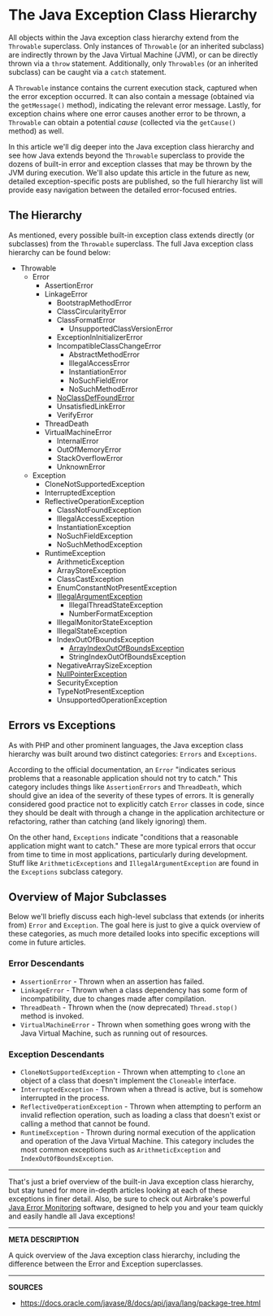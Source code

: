 # The Java Exception Class Hierarchy

All objects within the Java exception class hierarchy extend from the `Throwable` superclass.  Only instances of `Throwable` (or an inherited subclass) are indirectly thrown by the Java Virtual Machine (JVM), or can be directly thrown via a `throw` statement.  Additionally, only `Throwables` (or an inherited subclass) can be caught via a `catch` statement.

A `Throwable` instance contains the current execution stack, captured when the error exception occurred.  It can also contain a message (obtained via the `getMessage()` method), indicating the relevant error message.  Lastly, for exception chains where one error causes another error to be thrown, a `Throwable` can obtain a potential _cause_ (collected via the `getCause()` method) as well.

In this article we'll dig deeper into the Java exception class hierarchy and see how Java extends beyond the `Throwable` superclass to provide the dozens of built-in error and exception classes that may be thrown by the JVM during execution.  We'll also update this article in the future as new, detailed exception-specific posts are published, so the full hierarchy list will provide easy navigation between the detailed error-focused entries.

## The Hierarchy

As mentioned, every possible built-in exception class extends directly (or subclasses) from the `Throwable` superclass.  The full Java exception class hierarchy can be found below:

- Throwable
    - Error
        - AssertionError
        - LinkageError
            - BootstrapMethodError
            - ClassCircularityError
            - ClassFormatError
                - UnsupportedClassVersionError
            - ExceptionInInitializerError
            - IncompatibleClassChangeError
                - AbstractMethodError
                - IllegalAccessError
                - InstantiationError
                - NoSuchFieldError
                - NoSuchMethodError
            - [NoClassDefFoundError](https://airbrake.io/blog/java-exception-handling/noclassdeffounderror)
            - UnsatisfiedLinkError
            - VerifyError
        - ThreadDeath
        - VirtualMachineError
            - InternalError
            - OutOfMemoryError
            - StackOverflowError
            - UnknownError
    - Exception
        - CloneNotSupportedException
        - InterruptedException
        - ReflectiveOperationException
            - ClassNotFoundException
            - IllegalAccessException
            - InstantiationException
            - NoSuchFieldException
            - NoSuchMethodException
        - RuntimeException
            - ArithmeticException
            - ArrayStoreException
            - ClassCastException
            - EnumConstantNotPresentException
            - [IllegalArgumentException](https://airbrake.io/blog/java-exception-handling/illegalargumentexception)
                - IllegalThreadStateException
                - NumberFormatException
            - IllegalMonitorStateException
            - IllegalStateException
            - IndexOutOfBoundsException
                - [ArrayIndexOutOfBoundsException](https://airbrake.io/blog/java-exception-handling/arrayindexoutofboundsexception)
                - StringIndexOutOfBoundsException
            - NegativeArraySizeException
            - [NullPointerException](https://airbrake.io/blog/java-exception-handling/nullpointerexception)
            - SecurityException
            - TypeNotPresentException
            - UnsupportedOperationException

## Errors vs Exceptions

As with PHP and other prominent languages, the Java exception class hierarchy was built around two distinct categories: `Errors` and `Exceptions`.  

According to the official documentation, an `Error` "indicates serious problems that a reasonable application should not try to catch."  This category includes things like `AssertionErrors` and `ThreadDeath`, which should give an idea of the severity of these types of errors.  It is generally considered good practice not to explicitly catch `Error` classes in code, since they should be dealt with through a change in the application architecture or refactoring, rather than catching (and likely ignoring) them.

On the other hand, `Exceptions` indicate "conditions that a reasonable application might want to catch."  These are more typical errors that occur from time to time in most applications, particularly during development.  Stuff like `ArithmeticExceptions` and `IllegalArgumentException` are found in the `Exceptions` subclass category.

## Overview of Major Subclasses

Below we'll briefly discuss each high-level subclass that extends (or inherits from) `Error` and `Exception`.  The goal here is just to give a quick overview of these categories, as much more detailed looks into specific exceptions will come in future articles.

### Error Descendants

- `AssertionError` - Thrown when an assertion has failed.
- `LinkageError` - Thrown when a class dependency has some form of incompatibility, due to changes made after compilation.
- `ThreadDeath` - Thrown when the (now deprecated) `Thread.stop()` method is invoked.
- `VirtualMachineError` - Thrown when something goes wrong with the Java Virtual Machine, such as running out of resources.

### Exception Descendants

- `CloneNotSupportedException` - Thrown when attempting to `clone` an object of a class that doesn't implement the `Cloneable` interface.
- `InterruptedException` - Thrown when a thread is active, but is somehow interrupted in the process.  
- `ReflectiveOperationException` - Thrown when attempting to perform an invalid reflection operation, such as loading a class that doesn't exist or calling a method that cannot be found.
- `RuntimeException` - Thrown during normal execution of the application and operation of the Java Virtual Machine.  This category includes the most common exceptions such as `ArithmeticException` and `IndexOutOfBoundsException`.

---

That's just a brief overview of the built-in Java exception class hierarchy, but stay tuned for more in-depth articles looking at each of these exceptions in finer detail.  Also, be sure to check out Airbrake's powerful <a class="js-cta-utm" href="https://airbrake.io/languages/java_bug_tracker?utm_source=blog&amp;utm_medium=end-post&amp;utm_campaign=airbrake-java">Java Error Monitoring</a> software, designed to help you and your team quickly and easily handle all Java exceptions!

---

__META DESCRIPTION__

A quick overview of the Java exception class hierarchy, including the difference between the Error and Exception superclasses.

---

__SOURCES__

- https://docs.oracle.com/javase/8/docs/api/java/lang/package-tree.html